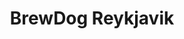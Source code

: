 ---
title: BrewDog Reykjavik
lng: -21.9246724
lat: 64.1454869
color: '#31225D'
type: bar
address: Frakkastígur 8, 101, 101 Reykjavík, Iceland
rating: 4.5
tags:
  - bar
  - brewery
  - craft beers
---